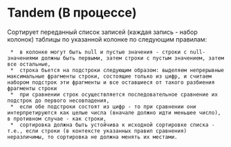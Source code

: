# Tandem (В процессе)

Сортирует переданный список записей (каждая запись - набор колонок) таблицы по указанной колонке по следующим правилам:

     *  в колонке могут быть null и пустые значения - строки с null-значениями должны быть первыми, затем строки с пустым значением, затем все остальные,
     *  строка бьется на подстроки следующим образом: выделяем непрерывные максимальные фрагменты строки, состоящие только из цифр, и считаем набором подстрок эти фрагменты и все оставшиеся от такого разбиения фрагменты строки
     *  при сравнении строк осуществляется последовательное сравнение их подстрок до первого несовпадения,
     *  если обе подстроки состоят из цифр - то при сравнении они интерпретируются как целые числа (вначале должно идти меньшее число), в противном случае - как строки,
     *  сортировка должна быть устойчива к исходной сортировке списка - т.е., если строки (в контексте указанных правил сравнения) неразличимы, то сортировка не должна менять их местами.
